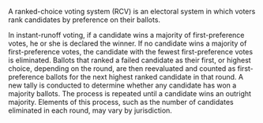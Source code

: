 A ranked-choice voting system (RCV) is an electoral system in which voters rank candidates by preference on their ballots. 

In instant-runoff voting, if a candidate wins a majority of first-preference votes, he or she is declared the winner. If no candidate wins a majority of first-preference votes, the candidate with the fewest first-preference votes is eliminated. Ballots that ranked a failed candidate as their first, or highest choice, depending on the round, are then reevaluated and counted as first-preference ballots for the next highest ranked candidate in that round. A new tally is conducted to determine whether any candidate has won a majority ballots. The process is repeated until a candidate wins an outright majority. Elements of this process, such as the number of candidates eliminated in each round, may vary by jurisdiction.
